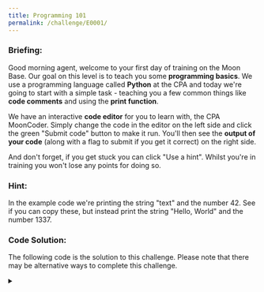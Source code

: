 ```yaml
---
title: Programming 101
permalink: /challenge/E0001/
---
```


### Briefing: 
Good morning agent, welcome to your first day of training on the Moon Base. Our goal on this level is to teach you some **programming basics**. We use a programming language called **Python** at the CPA and today we're going to start with a simple task - teaching you a few common things like **code comments** and using the **print function**.

We have an interactive **code editor** for you to learn with, the CPA MoonCoder. Simply change the code in the editor on the left side and click the green "Submit code" button to make it run. You'll then see the **output of your code** (along with a flag to submit if you get it correct) on the right side.

And don't forget, if you get stuck you can click "Use a hint". Whilst you're in training you won't lose any points for doing so.

### Hint: 
In the example code we're printing the string "text" and the number 42. See if you can copy these, but instead print the string "Hello, World" and the number 1337.

### Code Solution:
The following code is the solution to this challenge. Please note that there may be alternative ways to complete this challenge.

<details class="has-spoiler spoiler-span">
  <summary></summary>
  <pre><code>
# CHALLENGE 1: First print out the text: Hello, World
print("Hello, World")

# CHALLENGE 2: Next print out the numbers: 1337
print(1337)
  </code></pre>
</details>
